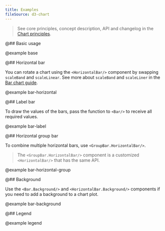 ```yaml
---
title: Examples
fileSource: d3-chart
---
```


> See core principles, concept description, API and changelog in the [Chart principles](/data-display/d3-chart/).

@## Basic usage

@example base

@## Horizontal bar

You can rotate a chart using the `<HorizontalBar/>` component by swapping `scaleBand` and `scaleLinear`. See more about `scaleBand` and `scaleLiner` in the [Bar chart guide](/data-display/bar-chart/bar-chart-d3-code/#addc35).

@example bar-horizontal

@## Label bar

To draw the values of the bars, pass the function to `<Bar/>` to receive all required values.

@example bar-label

@## Horizontal group bar

To combine multiple horizontal bars, use `<GroupBar.HorizontalBar/>`.

> The `<GroupBar.HorizontalBar/>` component is a customized `<HorizontalBar/>` that has the same API.

@example bar-horizontal-group

@## Background

Use the `<Bar.Background/>` and `<HorizontalBar.Background/>` components if you need to add a background to a chart plot.

@example bar-background

@## Legend

@example legend

